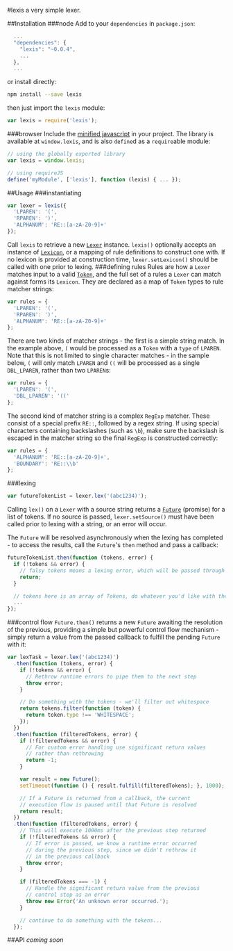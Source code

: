 #lexis
a very simple lexer.

##Installation
###node
Add to your `dependencies` in `package.json`:
```javascript
  ...
  "dependencies": {
    "lexis": "~0.0.4",
    ...
  },
  ...
```
or install directly:
```sh
npm install --save lexis
```
then just import the `lexis` module:
```javascript
var lexis = require('lexis');
```
###browser
Include the [minified javascript](https://github.com/davidrekow/lexis/blob/master/dist/lexis.min.js) in your project. The library is available at `window.lexis`, and is also `define`d as a `require`able module:
```javascript
// using the globally exported library
var lexis = window.lexis;

// using requireJS
define('myModule', ['lexis'], function (lexis) { ... });
```

##Usage
###instantiating
```javascript
var lexer = lexis({
  'LPAREN': '(',
  'RPAREN': ')',
  'ALPHANUM': 'RE::[a-zA-Z0-9]+'
});
```
Call `lexis` to retrieve a new [`Lexer`](#Lexer) instance. `lexis()` optionally accepts an instance of [`Lexicon`](#Lexicon), or a mapping of rule definitions to construct one with. If no lexicon is provided at construction time, `lexer.setLexicon()` should be called with one prior to lexing.
###defining rules
Rules are how a `Lexer` matches input to a valid [`Token`](#Token), and the full set of a rules a `Lexer` can match against forms its `Lexicon`. They are declared as a map of `Token` types to rule matcher strings:
```javascript
var rules = {
  'LPAREN': '(',
  'RPAREN': ')',
  'ALPHANUM': 'RE::[a-zA-Z0-9]+'
};
```
There are two kinds of matcher strings - the first is a simple string match. In the example above, `(` would be processed as a `Token` with a `type` of `LPAREN`. Note that this is not limited to single character matches - in the sample below, `(` will only match `LPAREN` and `((` will be processed as a single `DBL_LPAREN`, rather than two `LPAREN`s:
```javascript
var rules = {
  'LPAREN': '(',
  'DBL_LPAREN': '(('
};
```
The second kind of matcher string is a complex `RegExp` matcher. These consist of a special prefix `RE::`, followed by a regex string. If using special characters containing backslashes (such as `\b`), make sure the backslash is escaped in the matcher string so the final `RegExp` is constructed correctly:
```javascript
var rules = {
  'ALPHANUM': 'RE::[a-zA-Z0-9]+',
  'BOUNDARY': 'RE::\\b'
};
```
###lexing
```javascript
var futureTokenList = lexer.lex('(abc1234)');
```
Calling `lex()` on a `Lexer` with a source string returns a [`Future`](#Future) (promise) for a list of tokens. If no source is passed, `lexer.setSource()` must have been called prior to lexing with a string, or an error will occur.

The `Future` will be resolved asynchronously when the lexing has completed - to access the results, call the `Future`'s `then` method and pass a callback:
```javascript
futureTokenList.then(function (tokens, error) {
  if (!tokens && error) {
    // falsy tokens means a lexing error, which will be passed through as error
    return;
  }

  // tokens here is an array of Tokens, do whatever you'd like with them
  ...
});
```
###control flow
`Future.then()` returns a new `Future` awaiting the resolution of the previous, providing a simple but powerful control flow mechanism - simply return a value from the passed callback to fulfill the pending `Future` with it:
```javascript
var lexTask = lexer.lex('(abc1234)')
  .then(function (tokens, error) {
    if (!tokens && error) {
      // Rethrow runtime errors to pipe them to the next step
      throw error;
    }

    // Do something with the tokens - we'll filter out whitespace
    return tokens.filter(function (token) {
      return token.type !== 'WHITESPACE';
    });
  })
  .then(function (filteredTokens, error) {
    if (!filteredTokens && error) {
      // For custom error handling use significant return values
      // rather than rethrowing
      return -1;
    }

    var result = new Future();
    setTimeout(function () { result.fulfill(filteredTokens); }, 1000);

    // If a Future is returned from a callback, the current
    // execution flow is paused until that Future is resolved
    return result;
  })
  .then(function (filteredTokens, error) {
    // This will execute 1000ms after the previous step returned
    if (!filteredTokens && error) {
      // If error is passed, we know a runtime error occurred
      // during the previous step, since we didn't rethrow it
      // in the previous callback
      throw error;
    }

    if (filteredTokens === -1) {
      // Handle the significant return value from the previous
      // control step as an error
      throw new Error('An unknown error occurred.');
    }

    // continue to do something with the tokens...
  });
```

##API
*coming soon*
